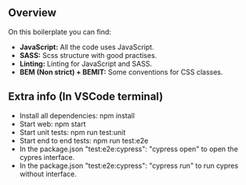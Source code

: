  
 ## Overview

 On this boilerplate you can find:
- **JavaScript:** All the code uses JavaScript.
- **SASS:** Scss structure with good practises.
- **Linting:** Linting for JavaScript and SASS.
- **BEM (Non strict) + BEMIT:** Some conventions for CSS classes.

## Extra info (In VSCode terminal)

- Install all dependencies: npm install
- Start web: npm start
- Start unit tests: npm run test:unit
- Start end to end tests: npm run test:e2e
- In the package.json "test:e2e:cypress": "cypress open" to open the cypres interface. 
- In the package.json "test:e2e:cypress": "cypress run" to run cypres without interface. 
